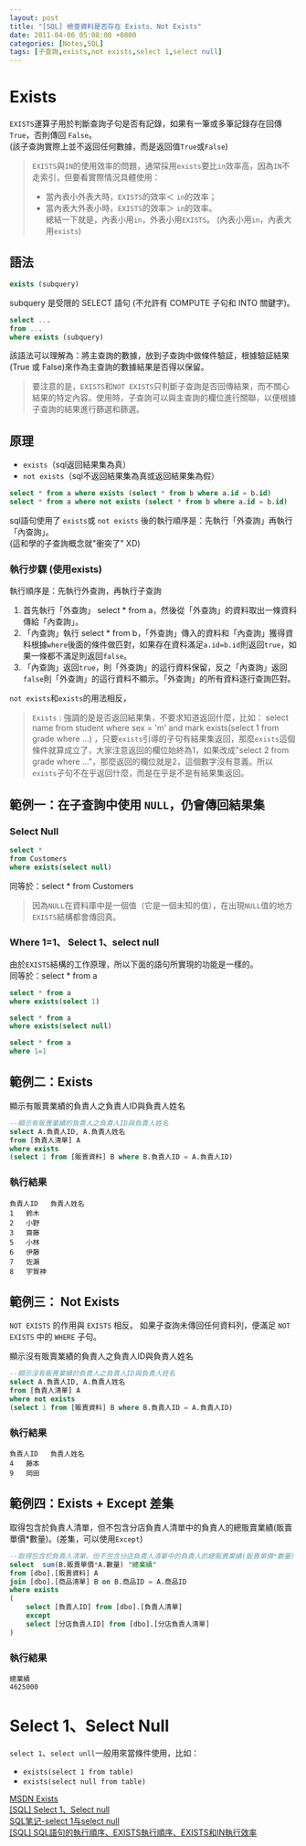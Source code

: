 ```yaml
---
layout: post
title: "[SQL] 檢查資料是否存在 Exists、Not Exists"
date: 2011-04-06 05:08:00 +0800
categories: [Notes,SQL]
tags: [子查詢,exists,not exists,select 1,select null]
---
```


# Exists

`EXISTS`運算子用於判斷查詢子句是否有記錄，如果有一筆或多筆記錄存在回傳 `True`，否則傳回 `False`。		
(該子查詢實際上並不返回任何數據，而是返回值`True`或`False`)

> `EXISTS`與`IN`的使用效率的問題，通常採用`exists`要比`in`效率高，因為`IN`不走索引，但要看實際情況具體使用：	
> - 當內表小外表大時，`EXISTS`的效率＜ `in`的效率；	
> - 當內表大外表小時，`EXISTS`的效率＞ `in`的效率。	
> 總結一下就是，內表小用`in`，外表小用`EXISTS`。 (內表小用`in`，內表大用`exists`)


## 語法

```sql
exists (subquery)
```
subquery 是受限的 SELECT 語句 (不允許有 COMPUTE 子句和 INTO 關鍵字)。

```sql
select ...
from ...
where exists (subquery)
```
該語法可以理解為：將主查詢的數據，放到子查詢中做條件驗証，根據驗証結果(True 或 False)來作為主查詢的數據結果是否得以保留。

> 要注意的是，`EXISTS`和`NOT EXISTS`只判斷子查詢是否回傳結果，而不關心結果的特定內容。使用時，子查詢可以與主查詢的欄位進行關聯，以便根據子查詢的結果進行篩選和篩選。


## 原理

- `exists`（sql返回結果集為真）
- `not exists`（sql不返回結果集為真或返回結果集為假）

```sql
select * from a where exists (select * from b where a.id = b.id)
select * from a where not exists (select * from b where a.id = b.id)
```
sql語句使用了 `exists`或 `not exists` 後的執行順序是：先執行「外查詢」再執行「內查詢」。		
(這和學的子查詢概念就"衝突了" XD)


### 執行步驟 (使用exists)
執行順序是：先執行外查詢，再執行子查詢

1. 首先執行「外查詢」 select * from a，然後從「外查詢」的資料取出一條資料傳給「內查詢」。
2. 「內查詢」執行 select * from b，「外查詢」傳入的資料和「內查詢」獲得資料根據`where`後面的條件做匹對，如果存在資料滿足`a.id=b.id`則返回`true`，如果一條都不滿足則返回`false`。
3. 「內查詢」返回`true`，則「外查詢」的這行資料保留，反之「內查詢」返回`false`則「外查詢」的這行資料不顯示。「外查詢」的所有資料逐行查詢匹對。		

`not exists`和`exists`的用法相反，


> `Exists` : 強調的是是否返回結果集，不要求知道返回什麼，比如：
> select name from student where sex = 'm' and mark exists(select 1 from grade where ...) ，只要`exists`引導的子句有結果集返回，那麼`exists`這個條件就算成立了，大家注意返回的欄位始終為1，如果改成"select 2 from grade where ..."，那麼返回的欄位就是2，這個數字沒有意義。所以`exists`子句不在乎返回什麼，而是在乎是不是有結果集返回。


## 範例一：在子查詢中使用 `NULL`，仍會傳回結果集

### Select Null

```sql
select *
from Customers
where exists(select null)
```
同等於：select * from Customers

> 因為`NULL`在資料庫中是一個值（它是一個未知的值），在出現`NULL`值的地方`EXISTS`結構都會傳回真。


### Where 1=1、 Select 1、select null

由於`EXISTS`結構的工作原理，所以下面的語句所實現的功能是一樣的。		
同等於：select * from a

```sql
select * from a
where exists(select 1)
```

```sql
select * from a
where exists(select null)
```

```sql
select * from a
where 1=1
```



## 範例二：Exists

顯示有販賣業績的負責人之負責人ID與負責人姓名

```sql
--顯示有販賣業績的負責人之負責人ID與負責人姓名
select A.負責人ID, A.負責人姓名
from [負責人清單] A
where exists 
(select 1 from [販賣資料] B where B.負責人ID = A.負責人ID)
```

### 執行結果
```
負責人ID	負責人姓名
1	鈴木
2	小野
3	齋藤
5	小林
6	伊藤
7	佐瀨
8	宇賀神
```

## 範例三： Not Exists
`NOT EXISTS` 的作用與 `EXISTS` 相反。 如果子查詢未傳回任何資料列，便滿足 `NOT EXISTS` 中的 `WHERE` 子句。		

顯示沒有販賣業績的負責人之負責人ID與負責人姓名

```sql
--顯示沒有販賣業績的負責人之負責人ID與負責人姓名
select A.負責人ID, A.負責人姓名
from [負責人清單] A
where not exists 
(select 1 from [販賣資料] B where B.負責人ID = A.負責人ID)
```

### 執行結果

```
負責人ID	負責人姓名
4	藤本
9	岡田
```

## 範例四：Exists + Except 差集

取得包含於負責人清單，但不包含分店負責人清單中的負責人的總販賣業績(販賣單價*數量)。(差集，可以使用`Except`)

```sql
--取得包含於負責人清單，但不包含分店負責人清單中的負責人的總販賣業績(販賣單價*數量)
select  sum(B.販賣單價*A.數量) "總業績"
from [dbo].[販賣資料] A
join [dbo].[商品清單] B on B.商品ID = A.商品ID
where exists
(
	select [負責人ID] from [dbo].[負責人清單]
	except
	select [分店負責人ID] from [dbo].[分店負責人清單]
)
```

### 執行結果

```
總業績
4625000
```

# Select 1、Select Null

`select 1`、`select unll`一般用來當條件使用，比如：
- `exists(select 1 from table)`
- `exists(select null from table)`
        

[MSDN Exists](https://learn.microsoft.com/zh-tw/sql/t-sql/language-elements/exists-transact-sql?view=sql-server-ver16)		
[[SQL] Select 1、Select null](https://riivalin.github.io/posts/2011/04/sql-17/)     
[SQL笔记-select 1与select null](https://blog.csdn.net/lewky_liu/article/details/78290971)		
[[SQL] SQL語句的執行順序、EXISTS執行順序、EXISTS和IN執行效率](https://riivalin.github.io/posts/2011/04/sql-33/)